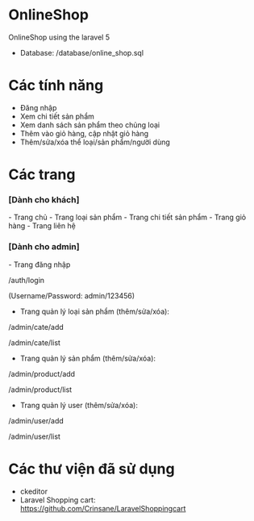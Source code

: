 # OnlineShop
OnlineShop using the laravel 5
- Database: /database/online_shop.sql

# Các tính năng
- Đăng nhập
- Xem chi tiết sản phẩm
- Xem danh sách sản phẩm theo chủng loại
- Thêm vào giỏ hàng, cập nhật giỏ hàng
- Thêm/sửa/xóa thể loại/sản phẩm/người dùng

# Các trang
<h3> [Dành cho khách] </h3>
- Trang chủ
- Trang loại sản phẩm
- Trang chi tiết sản phẩm
- Trang giỏ hàng
- Trang liên hệ

<h3> [Dành cho admin] </h3>
- Trang đăng nhập

/auth/login

(Username/Password: admin/123456)
- Trang quản lý loại sản phẩm (thêm/sửa/xóa):

/admin/cate/add

/admin/cate/list

- Trang quản lý sản phẩm (thêm/sửa/xóa):

/admin/product/add

/admin/product/list

- Trang quản lý user (thêm/sửa/xóa):

/admin/user/add

/admin/user/list


# Các thư viện đã sử dụng
- ckeditor
- Laravel Shopping cart: https://github.com/Crinsane/LaravelShoppingcart
